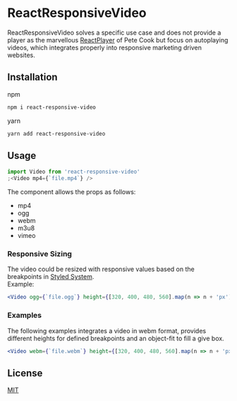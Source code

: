 # ReactResponsiveVideo

ReactResponsiveVideo solves a specific use case and does not provide a player as the marvellous [ReactPlayer][] of Pete Cook but focus on autoplaying videos, which integrates properly into responsive marketing driven websites.

[reactplayer]: https://github.com/CookPete/react-player

## Installation

npm

```bash
npm i react-responsive-video
```

yarn

```bash
yarn add react-responsive-video
```

## Usage

```jsx
import Video from 'react-responsive-video'
;<Video mp4={`file.mp4`} />
```

The component allows the props as follows:

- mp4
- ogg
- webm
- m3u8
- vimeo

### Responsive Sizing

The video could be resized with responsive values based on the breakpoints in [Styled System][].  
Example:

```jsx
<Video ogg={`file.ogg`} height={[320, 400, 480, 560].map(n => n + 'px')} />
```

### Examples

The following examples integrates a video in webm format, provides different heights for defined breakpoints and an object-fit to fill a give box.

```jsx
<Video webm={`file.webm`} height={[320, 400, 480, 560].map(n => n + 'px')} objectFit={`contain`} />
```

[styled system]: https://styled-system.com/responsive-styles

## License

[MIT][]

[mit]: ./LICENSE.md

